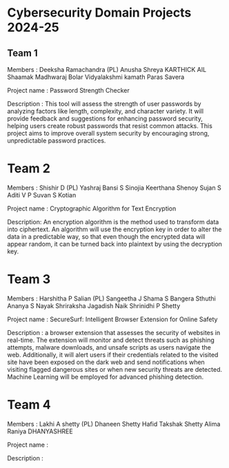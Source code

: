 # Cybersecurity Domain Projects 2024-25
## Team 1 
Members : 
Deeksha Ramachandra (PL)
Anusha
Shreya
KARTHICK AIL
Shaamak Madhwaraj Bolar 
Vidyalakshmi kamath 
Paras Savera

Project name : Password Strength Checker

Description : This tool will assess the strength of user passwords by analyzing factors like length, complexity, and character variety. It will provide feedback and suggestions for enhancing password security, helping users create robust passwords that resist common attacks. This project aims to improve overall system security by encouraging strong, unpredictable password practices.

# Team 2
Members :
Shishir D  (PL)
Yashraj
Bansi S Sinojia
Keerthana Shenoy
Sujan S
Aditi V P
Suvan S Kotian

Project name : Cryptographic Algorithm for Text Encryption 

Description: An encryption algorithm is the method used to transform data into ciphertext. An algorithm will use the encryption key in order to alter the data in a predictable way, so that even though the encrypted data will appear random, it can be turned back into plaintext by using the decryption key.  

# Team 3
Members :
Harshitha P Salian  (PL)
Sangeetha J 
Shama S Bangera 
Sthuthi 
Ananya S Nayak
Shriraksha Jagadish Naik 
Shrinidhi P Shetty

Project name : SecureSurf: Intelligent Browser Extension for Online Safety

Description : a browser extension that assesses the security of websites in real-time. The extension will monitor and detect threats such as phishing attempts, malware downloads, and unsafe scripts as users navigate the web. Additionally, it will alert users if their credentials related to the visited site have been exposed on the dark web and send notifications when visiting flagged dangerous sites or when new security threats are detected. Machine Learning will be employed for advanced phishing detection.

# Team 4
Members : 
Lakhi A shetty  (PL)
Dhaneen Shetty 
Hafid
Takshak Shetty
Alima Raniya 
DHANYASHREE

Project name : 

Description : 